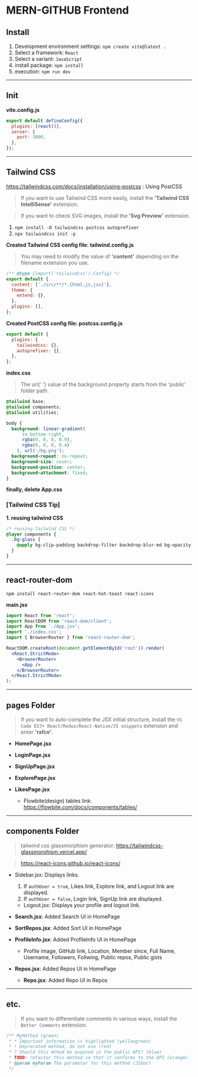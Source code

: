 # MERN-GITHUB Frontend

## Install

1. Development environment settings: `npm create vite@latest .`
2. Select a framework: `React`
3. Select a variant: `JavaScript`
4. install package: `npm install`
5. execution: `npm run dev`

---

## Init

**vite.config.js**

```js
export default defineConfig({
  plugins: [react()],
  server: {
    port: 3000,
  },
});
```

---

## Tailwind CSS

https://tailwindcss.com/docs/installation/using-postcss : Using PostCSS

> If you want to use Tailwind CSS more easily, install the **'Tailwind CSS IntelliSense'** extension.

> If you want to check SVG images, install the **'Svg Preview'** extension.

1. `npm install -D tailwindcss postcss autoprefixer`
2. `npx tailwindcss init -p`

**Created Tailwind CSS config file: tailwind.config.js**

> You may need to modify the value of **'content'** depending on the filename extension you use.

```js
/** @type {import('tailwindcss').Config} */
export default {
  content: ['./src/**/*.{html,js,jsx}'],
  theme: {
    extend: {},
  },
  plugins: [],
};
```

**Created PostCSS config file: postcss.config.js**

```js
export default {
  plugins: {
    tailwindcss: {},
    autoprefixer: {},
  },
};
```

**index.css**

> The url(' ') value of the background property starts from the 'public' folder path.

```css
@tailwind base;
@tailwind components;
@tailwind utilities;

body {
  background: linear-gradient(
      to bottom right,
      rgba(0, 0, 0, 0.9),
      rgba(0, 0, 0, 0.4)
    ), url('/bg.png');
  background-repeat: no-repeat;
  background-size: cover;
  background-position: center;
  background-attachment: fixed;
}
```

**finally, delete App.css**

### [Tailwind CSS Tip]

**1. reusing tailwind CSS**

```css
/* reusing tailwind CSS */
@layer components {
  .bg-glass {
    @apply bg-clip-padding backdrop-filter backdrop-blur-md bg-opacity-10 border border-gray-800 hover:bg-gray-600/10;
  }
}
```

---

## react-router-dom

`npm install react-router-dom react-hot-toast react-icons`

**main.jsx**

```jsx
import React from 'react';
import ReactDOM from 'react-dom/client';
import App from './App.jsx';
import './index.css';
import { BrowserRouter } from 'react-router-dom';

ReactDOM.createRoot(document.getElementById('root')).render(
  <React.StrictMode>
    <BrowserRouter>
      <App />
    </BrowserRouter>
  </React.StrictMode>
);
```

---

## pages Folder

> If you want to auto-complete the JSX initial structure, install the `VS Code ES7+ React/Redux/React-Native/JS snippets` extension and enter **'rafce'**.

- **HomePage.jsx**
- **LoginPage.jsx**
- **SignUpPage.jsx**

- **ExplorePage.jsx**
- **LikesPage.jsx**
  - Flowbite(design) tables link: https://flowbite.com/docs/components/tables/

---

## components Folder

> tailwind css glassmorphism generator: https://tailwindcss-glassmorphism.vercel.app/

> https://react-icons.github.io/react-icons/

- Sidebar.jsx: Displays links.

  1. If `authUser = true`, Likes link, Explore link, and Logout link are displayed.
  2. If `authUser = false`, Login link, SignUp link are displayed.

  - Logout.jsx: Displays your profile and logout link.

- **Search.jsx**: Added Search UI in HomePage
- **SortRepos.jsx**: Added Sort UI in HomePage
- **ProfileInfo.jsx**: Added ProfileInfo UI in HomePage
  - Profile image, GitHub link, Location, Member since, Full Name, Username, Followers, Follwing, Public repos, Public gists
- **Repos.jsx**: Added Repos UI in HomePage
  - **Repo.jsx**: Added Repo UI in Repos

---

## etc.

> If you want to differentiate comments in various ways, install the `Better Comments` extension.

```jsx
/** MyMethod (green)
 * * Important information is highlighted (yellowgreen)
 * ! Deprecated method, do not use (red)
 * ? Should this mthod be exposed in the public API? (blue)
 * TODO: refactor this method so that it conforms to the API (orange)
 * @param myParam The parameter for this method (JSDoc)
 */
```
